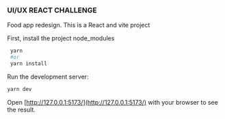 ### UI/UX REACT CHALLENGE

Food app redesign. This is a React and vite project

First, install the project node_modules

```bash
 yarn
 #or
 yarn install
```

Run the development server:

```bash
yarn dev
```

Open [http://127.0.0.1:5173/](http://127.0.0.1:5173/) with your browser to see the result.
